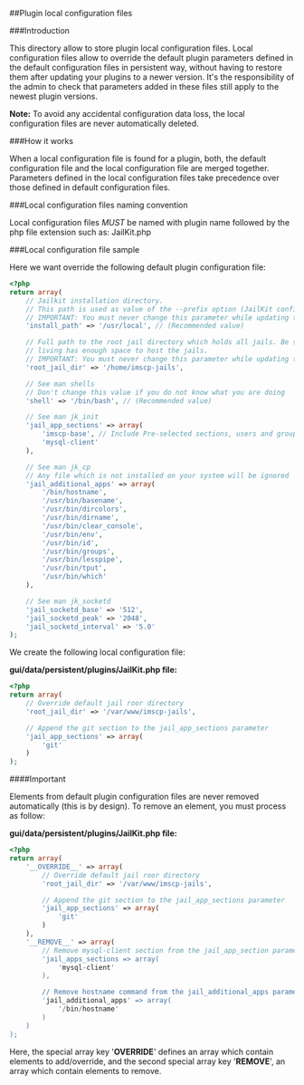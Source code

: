 ##Plugin local configuration files

###Introduction


This directory allow to store plugin local configuration files. Local configuration files allow to override the default
plugin parameters defined in the default configuration files in persistent way, without having to restore them after
updating your plugins to a newer version. It's the responsibility of the admin to check that parameters added in these
files still apply to the newest plugin versions.

**Note:** To avoid any accidental configuration data loss, the local configuration files are never automatically deleted.

###How it works

When a local configuration file is found for a plugin, both, the default configuration file and the local configuration
file are merged together. Parameters defined in the local configuration files take precedence over those defined in
default configuration files.

###Local configuration files naming convention

Local configuration files *MUST* be named with plugin name followed by the php file extension such as: JailKit.php

###Local configuration file sample

Here we want override the following default plugin configuration file:

```php
<?php
return array(
	// Jailkit installation directory.
	// This path is used as value of the --prefix option (JailKit configure script).
	// IMPORTANT: You must never change this parameter while updating the plugin to a new version.
	'install_path' => '/usr/local', // (Recommended value)

	// Full path to the root jail directory which holds all jails. Be sure that the partition in which this directory is
	// living has enough space to host the jails.
	// IMPORTANT: You must never change this parameter while updating the plugin to a new version.
	'root_jail_dir' => '/home/imscp-jails',

	// See man shells
	// Don't change this value if you do not know what you are doing
	'shell' => '/bin/bash', // (Recommended value)

	// See man jk_init
	'jail_app_sections' => array(
		'imscp-base', // Include Pre-selected sections, users and groups
		'mysql-client'
	),

	// See man jk_cp
	// Any file which is not installed on your system will be ignored
	'jail_additional_apps' => array(
		'/bin/hostname',
		'/usr/bin/basename',
		'/usr/bin/dircolors',
		'/usr/bin/dirname',
		'/usr/bin/clear_console',
		'/usr/bin/env',
		'/usr/bin/id',
		'/usr/bin/groups',
		'/usr/bin/lesspipe',
		'/usr/bin/tput',
		'/usr/bin/which'
	),

	// See man jk_socketd
	'jail_socketd_base' => '512',
	'jail_socketd_peak' => '2048',
	'jail_socketd_interval' => '5.0'
);
```

We create the following local configuration file:

**gui/data/persistent/plugins/JailKit.php file:**
```php
<?php
return array(
	// Override default jail roor directory
	'root_jail_dir' => '/var/www/imscp-jails',

	// Append the git section to the jail_app_sections parameter
	'jail_app_sections' => array(
		'git'
	)
);
```

####Important

Elements from default plugin configuration files are never removed automatically (this is by design). To remove an
element, you must process as follow:

**gui/data/persistent/plugins/JailKit.php file:**
```php
<?php
return array(
	'__OVERRIDE__' => array(
		// Override default jail roor directory
		'root_jail_dir' => '/var/www/imscp-jails',

		// Append the git section to the jail_app_sections parameter
		'jail_app_sections' => array(
			'git'
		)
	),
	'__REMOVE__' => array(
		// Remove mysql-client section from the jail_app_section parameter
		'jail_apps_sections => array(
			'mysql-client'
		),

		// Remove hostname command from the jail_additional_apps parameter
		'jail_additional_apps' => array(
			'/bin/hostname'
		)
	)
);
```

Here, the special array key '__OVERRIDE__' defines an array which contain elements to add/override, and the second
special array key '__REMOVE__', an array which contain elements to remove.
